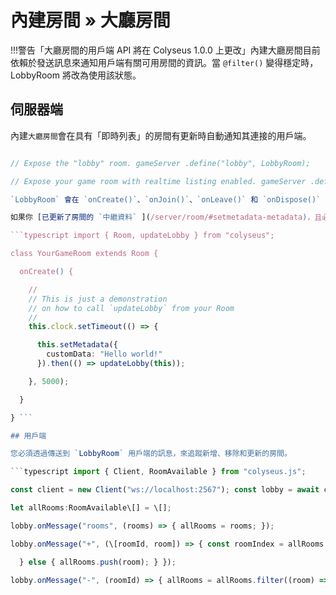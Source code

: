 # 內建房間 » 大廳房間

!!!警告「大廳房間的用戶端 API 將在 Colyseus 1.0.0 上更改」內建大廳房間目前依賴於發送訊息來通知用戶端有關可用房間的資訊。當 `@filter()` 變得穩定時，LobbyRoom 將改為使用該狀態。

## 伺服器端

內建`大廳房間`會在具有「即時列表」的房間有更新時自動通知其連接的用戶端。

```typescript import { LobbyRoom } from "colyseus";

// Expose the "lobby" room. gameServer .define("lobby", LobbyRoom);

// Expose your game room with realtime listing enabled. gameServer .define("your\_game", YourGameRoom) .enableRealtimeListing(); ```

`LobbyRoom` 會在 `onCreate()`、`onJoin()`、`onLeave()` 和 `onDispose()` 期間自動收到通知。

如果你 [已更新了房間的 `中繼資料` ](/server/room/#setmetadata-metadata)，且必須觸發大廳的更新，可以在中繼資料更新完後立即呼叫 `updateLobby()`：

```typescript import { Room, updateLobby } from "colyseus";

class YourGameRoom extends Room {

  onCreate() {

    //
    // This is just a demonstration
    // on how to call `updateLobby` from your Room
    //
    this.clock.setTimeout(() => {

      this.setMetadata({
        customData: "Hello world!"
      }).then(() => updateLobby(this));

    }, 5000);

  }

} ```

## 用戶端

您必須透過傳送到 `LobbyRoom` 用戶端的訊息，來追蹤新增、移除和更新的房間。

```typescript import { Client, RoomAvailable } from "colyseus.js";

const client = new Client("ws://localhost:2567"); const lobby = await client.joinOrCreate("lobby");

let allRooms:RoomAvailable\[] = \[];

lobby.onMessage("rooms", (rooms) => { allRooms = rooms; });

lobby.onMessage("+", (\[roomId, room]) => { const roomIndex = allRooms.findIndex((room) => room.roomId === roomId); if (roomIndex !== -1) { allRooms\[roomIndex] = room;

  } else { allRooms.push(room); } });

lobby.onMessage("-", (roomId) => { allRooms = allRooms.filter((room) => room.roomId !== roomId); }); ```